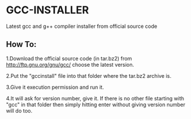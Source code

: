 # GCC-INSTALLER
Latest gcc and g++ compiler installer from official source code

How To:
-------

1.Download the official source code (in tar.bz2) from http://ftp.gnu.org/gnu/gcc/ choose the latest version.

2.Put the "gccinstall" file into that folder where the tar.bz2 archive is.

3.Give it execution permission and run it.

4.It will ask for version number, give it. If there is no other file starting with "gcc" in that folder then simply hitting enter without giving version number will do too.

